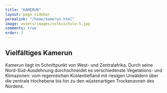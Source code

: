 ```yaml
---
title: "KAMERUN"
layout: page-sidebar
permalink: "/home/kamerun.html"
image: assets/images/volksschule-5.jpg
comments: true
order: 2
---
```


## Vielfältiges Kamerun

Kamerun liegt im Schnittpunkt von West- und Zentralafrika. Durch seine Nord-Süd-Ausdehnung durchschneidet es verschiedenste Vegetations- und Klimazonen: vom regenreichen Küstentiefland mit riesigen Urwäldern über die zentrale Hochebene bis hin zu den wüstenartigen Trockenzonen des Nordens.